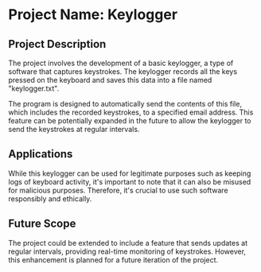 # Project Name: Keylogger

## Project Description
The project involves the development of a basic keylogger, a type of software that captures keystrokes. The keylogger records all the keys pressed on the keyboard and saves this data into a file named "keylogger.txt".

The program is designed to automatically send the contents of this file, which includes the recorded keystrokes, to a specified email address. This feature can be potentially expanded in the future to allow the keylogger to send the keystrokes at regular intervals.

## Applications
While this keylogger can be used for legitimate purposes such as keeping logs of keyboard activity, it's important to note that it can also be misused for malicious purposes. Therefore, it's crucial to use such software responsibly and ethically.

## Future Scope
The project could be extended to include a feature that sends updates at regular intervals, providing real-time monitoring of keystrokes. However, this enhancement is planned for a future iteration of the project.
